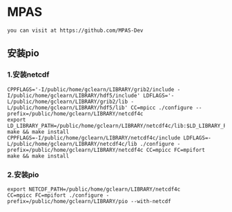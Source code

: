 # MPAS
    you can visit at https://github.com/MPAS-Dev
## 安装pio
### 1.安装netcdf
    CPPFLAGS='-I/public/home/gclearn/LIBRARY/grib2/include -I/public/home/gclearn/LIBRARY/hdf5/include' LDFLAGS='-L/public/home/gclearn/LIBRARY/grib2/lib -L/public/home/gclearn/LIBRARY/hdf5/lib' CC=mpicc ./configure --prefix=/public/home/gclearn/LIBRARY/netcdf4c
    export LD_LIBRARY_PATH=/public/home/gclearn/LIBRARY/netcdf4c/lib:$LD_LIBRARY_PATH
    make && make install
    CPPFLAGS=-I/public/home/gclearn/LIBRARY/netcdf4c/include LDFLAGS=-L/public/home/gclearn/LIBRARY/netcdf4c/lib ./configure -prefix=/public/home/gclearn/LIBRARY/netcdf4c CC=mpicc FC=mpifort
    make && make install
    
### 2.安装pio
    export NETCDF_PATH=/public/home/gclearn/LIBRARY/netcdf4c
    CC=mpicc FC=mpifort ./configure -prefix=/public/home/gclearn/LIBRARY/pio --with-netcdf
